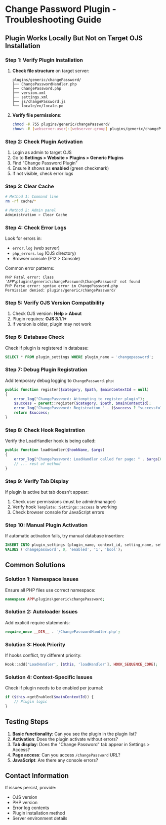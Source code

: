 # Change Password Plugin - Troubleshooting Guide

## Plugin Works Locally But Not on Target OJS Installation

### Step 1: Verify Plugin Installation
1. **Check file structure** on target server:
   ```
   plugins/generic/changePassword/
   ├── ChangePasswordHandler.php
   ├── ChangePassword.php
   ├── version.xml
   ├── settings.xml
   ├── js/changePassword.js
   └── locale/en/locale.po
   ```

2. **Verify file permissions**:
   ```bash
   chmod -R 755 plugins/generic/changePassword/
   chown -R [webserver-user]:[webserver-group] plugins/generic/changePassword/
   ```

### Step 2: Check Plugin Activation
1. Login as admin to target OJS
2. Go to **Settings > Website > Plugins > Generic Plugins**
3. Find "Change Password Plugin"
4. Ensure it shows as **enabled** (green checkmark)
5. If not visible, check error logs

### Step 3: Clear Cache
```bash
# Method 1: Command line
rm -rf cache/*

# Method 2: Admin panel
Administration > Clear Cache
```

### Step 4: Check Error Logs
Look for errors in:
- `error.log` (web server)
- `php_errors.log` (OJS directory)
- Browser console (F12 > Console)

Common error patterns:
```
PHP Fatal error: Class 'APP\plugins\generic\changePassword\ChangePassword' not found
PHP Parse error: syntax error in ChangePassword.php
Permission denied: plugins/generic/changePassword/
```

### Step 5: Verify OJS Version Compatibility
1. Check OJS version: **Help > About**
2. Plugin requires: **OJS 3.1.1+**
3. If version is older, plugin may not work

### Step 6: Database Check
Check if plugin is registered in database:
```sql
SELECT * FROM plugin_settings WHERE plugin_name = 'changepassword';
```

### Step 7: Debug Plugin Registration
Add temporary debug logging to `ChangePassword.php`:
```php
public function register($category, $path, $mainContextId = null)
{
    error_log("ChangePassword: Attempting to register plugin");
    $success = parent::register($category, $path, $mainContextId);
    error_log("ChangePassword: Registration " . ($success ? "successful" : "failed"));
    return $success;
}
```

### Step 8: Check Hook Registration
Verify the LoadHandler hook is being called:
```php
public function loadHandler($hookName, $args)
{
    error_log("ChangePassword: LoadHandler called for page: " . $args[0]);
    // ... rest of method
}
```

### Step 9: Verify Tab Display
If plugin is active but tab doesn't appear:
1. Check user permissions (must be admin/manager)
2. Verify hook `Template::Settings::access` is working
3. Check browser console for JavaScript errors

### Step 10: Manual Plugin Activation
If automatic activation fails, try manual database insertion:
```sql
INSERT INTO plugin_settings (plugin_name, context_id, setting_name, setting_value, setting_type) 
VALUES ('changepassword', 0, 'enabled', '1', 'bool');
```

## Common Solutions

### Solution 1: Namespace Issues
Ensure all PHP files use correct namespace:
```php
namespace APP\plugins\generic\changePassword;
```

### Solution 2: Autoloader Issues
Add explicit require statements:
```php
require_once __DIR__ . '/ChangePasswordHandler.php';
```

### Solution 3: Hook Priority
If hooks conflict, try different priority:
```php
Hook::add('LoadHandler', [$this, 'loadHandler'], HOOK_SEQUENCE_CORE);
```

### Solution 4: Context-Specific Issues
Check if plugin needs to be enabled per journal:
```php
if ($this->getEnabled($mainContextId)) {
    // Plugin logic
}
```

## Testing Steps

1. **Basic functionality**: Can you see the plugin in the plugin list?
2. **Activation**: Does the plugin activate without errors?
3. **Tab display**: Does the "Change Password" tab appear in Settings > Access?
4. **Page access**: Can you access `/changePassword` URL?
5. **JavaScript**: Are there any console errors?

## Contact Information

If issues persist, provide:
- OJS version
- PHP version
- Error log contents
- Plugin installation method
- Server environment details